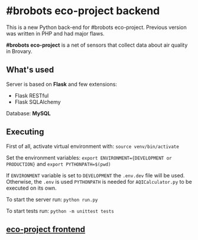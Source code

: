 # #brobots eco-project backend

This is a new Python back-end for #brobots eco-project. Previous version was written in PHP and had major flaws.

**#brobots eco-project** is a net of sensors that collect data about air quality in Brovary.

## What's used

Server is based on **Flask** and few extensions:

- Flask RESTful
- Flask SQLAlchemy

Database: **MySQL**

## Executing

First of all, activate virtual environment with:
`source venv/bin/activate`

Set the environment variables:
`export ENVIRONMENT={DEVELOPMENT or PRODUCTION}` and
`export PYTHONPATH=$(pwd)`

If `ENVIRONMENT` variable is set to `DEVELOPMENT` the `.env.dev` file will be used. Otherwise, the `.env` is used
`PYTHONPATH` is needed for `AQICalculator.py` to be executed on its own.

To start the server run:
`python run.py`

To start tests run:
`python -m unittest tests`

## [eco-project frontend](https://github.com/andrew4ever/ecobrobotsfrontend)
